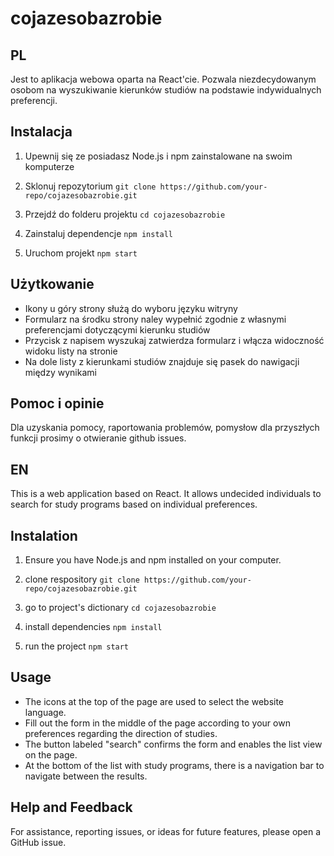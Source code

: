 # cojazesobazrobie

## PL

Jest to aplikacja webowa oparta na React'cie. Pozwala niezdecydowanym osobom na wyszukiwanie kierunków studiów na podstawie indywidualnych preferencji.

## Instalacja

1. Upewnij się ze posiadasz Node.js i npm zainstalowane na swoim komputerze
2. Sklonuj repozytorium 
```git clone https://github.com/your-repo/cojazesobazrobie.git```

3. Przejdź do folderu projektu 
```cd cojazesobazrobie```

4. Zainstaluj dependencje
```npm install```

5. Uruchom projekt 
```npm start```

## Użytkowanie

- Ikony u góry strony służą do wyboru języku witryny
- Formularz na środku strony naley wypełnić zgodnie z własnymi preferencjami dotyczącymi kierunku studiów
- Przycisk z napisem wyszukaj zatwierdza formularz i włącza widoczność widoku listy na stronie
- Na dole listy z kierunkami studiów znajduje się pasek do nawigacji między wynikami

## Pomoc i opinie

Dla uzyskania pomocy, raportowania problemów, pomysłow dla przyszłych funkcji prosimy o otwieranie github issues.


## EN

This is a web application based on React. It allows undecided individuals to search for study programs based on individual preferences.

## Instalation

1. Ensure you have Node.js and npm installed on your computer.
2. clone respository
```git clone https://github.com/your-repo/cojazesobazrobie.git```

3. go to project's dictionary
```cd cojazesobazrobie```

4. install dependencies
```npm install```

5. run the project
```npm start```

## Usage

- The icons at the top of the page are used to select the website language.
- Fill out the form in the middle of the page according to your own preferences regarding the direction of studies.
- The button labeled "search" confirms the form and enables the list view on the page.
- At the bottom of the list with study programs, there is a navigation bar to navigate between the results.

## Help and Feedback

For assistance, reporting issues, or ideas for future features, please open a GitHub issue.